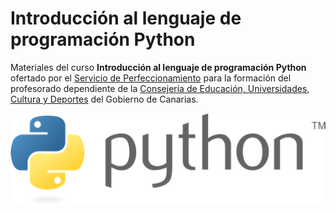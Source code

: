 # Introducción al lenguaje de programación Python

Materiales del curso **Introducción al lenguaje de programación Python** ofertado por el [Servicio de Perfeccionamiento](https://www3.gobiernodecanarias.org/medusa/perfeccionamiento/areapersonal/aulatic.php?id=2) para la formación del profesorado dependiente de la [Consejería de Educación, Universidades, Cultura y Deportes](https://www.gobiernodecanarias.org/educacion/) del Gobierno de Canarias.

![Python Logo](python-logo.png)

